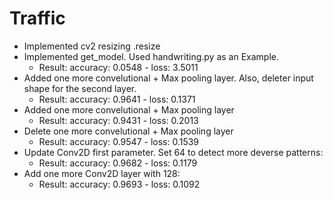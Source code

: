 # Traffic
- Implemented cv2 resizing .resize
- Implemented get_model. Used handwriting.py as an Example. 
    - Result: accuracy: 0.0548 - loss: 3.5011
- Added one more convelutional + Max pooling layer. Also, deleter input shape for the second layer.
    - Result: accuracy: 0.9641 - loss: 0.1371
- Added one more convelutional + Max pooling layer
    - Result:  accuracy: 0.9431 - loss: 0.2013
- Delete one more convelutional + Max pooling layer
    - Result: accuracy: 0.9547 - loss: 0.1539
- Update Conv2D first parameter. Set 64 to detect more deverse patterns:
    - Result: accuracy: 0.9682 - loss: 0.1179
- Add one more Conv2D layer with 128:
    - Result: accuracy: 0.9693 - loss: 0.1092


